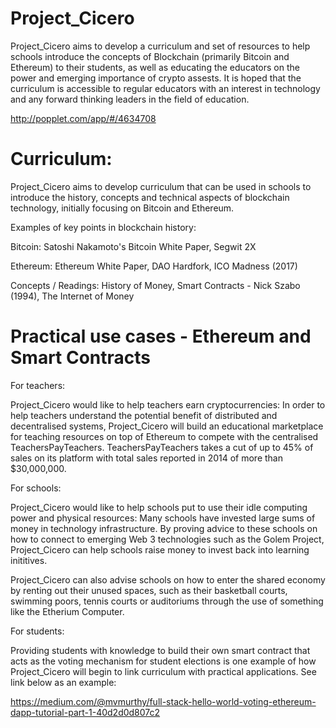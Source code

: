 # Project_Cicero

Project_Cicero aims to develop a curriculum and set of resources to help schools introduce the concepts of Blockchain (primarily Bitcoin and Ethereum) to their students, as well as educating the educators on the power and emerging importance of crypto assests. It is hoped that the curriculum is accessible to regular educators with an interest in technology and any forward thinking leaders in the field of education.

http://popplet.com/app/#/4634708

# Curriculum:
Project_Cicero aims to develop curriculum that can be used in schools to introduce the history, concepts and technical aspects of blockchain technology, initially focusing on Bitcoin and Ethereum. 


Examples of key points in blockchain history:

Bitcoin:
Satoshi Nakamoto's Bitcoin White Paper, Segwit 2X

Ethereum:
Ethereum White Paper, DAO Hardfork, ICO Madness (2017)

Concepts / Readings:
History of Money, Smart Contracts - Nick Szabo (1994), The Internet of Money

# Practical use cases - Ethereum and Smart Contracts 
For teachers:

Project_Cicero would like to help teachers earn cryptocurrencies:
In order to help teachers understand the potential benefit of distributed and decentralised systems, Project_Cicero will build an educational marketplace for teaching resources on top of Ethereum to compete with the centralised TeachersPayTeachers. TeachersPayTeachers takes a cut of up to 45% of sales on its platform with total sales reported in 2014 of more than $30,000,000. 

For schools:

Project_Cicero would like to help schools put to use their idle computing power and physical resources:
Many schools have invested large sums of money in technology infrastructure. By proving advice to these schools on how to connect to emerging Web 3 technologies such as the Golem Project, Project_Cicero can help schools raise money to invest back into learning inititives.

Project_Cicero can also advise schools on how to enter the shared economy by renting out their unused spaces, such as their basketball courts, swimming poors, tennis courts or auditoriums through the use of something like the Etherium Computer.

For students:

Providing students with knowledge to build their own smart contract that acts as the voting mechanism for student elections is one example of how Project_Cicero will begin to link curriculum with practical applications. See link below as an example:

https://medium.com/@mvmurthy/full-stack-hello-world-voting-ethereum-dapp-tutorial-part-1-40d2d0d807c2

